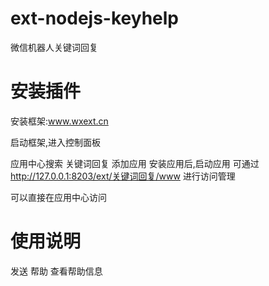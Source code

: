 # ext-nodejs-keyhelp
微信机器人关键词回复

# 安装插件

安装框架:www.wxext.cn

启动框架,进入控制面板

应用中心搜索 关键词回复 添加应用
安装应用后,启动应用
可通过 http://127.0.0.1:8203/ext/关键词回复/www 进行访问管理

可以直接在应用中心访问

# 使用说明

发送 帮助 查看帮助信息
